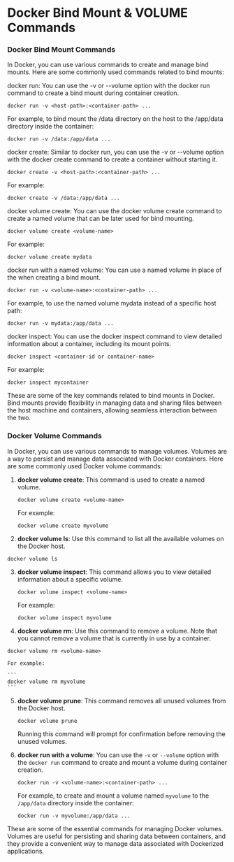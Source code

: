 # Docker Bind Mount & VOLUME Commands
### Docker Bind Mount Commands
In Docker, you can use various commands to create and manage bind mounts. Here are some commonly used commands related to bind mounts:

docker run: You can use the -v or --volume option with the docker run command to create a bind mount during container creation.
```
docker run -v <host-path>:<container-path> ...
```
For example, to bind mount the /data directory on the host to the /app/data directory inside the container:
```
docker run -v /data:/app/data ...
```
docker create: Similar to docker run, you can use the -v or --volume option with the docker create command to create a container without starting it.
```
docker create -v <host-path>:<container-path> ...
```
For example:
```
docker create -v /data:/app/data ...
```
docker volume create: You can use the docker volume create command to create a named volume that can be later used for bind mounting.
```
docker volume create <volume-name>
```
For example:
```
docker volume create mydata
```
docker run with a named volume: You can use a named volume in place of the <host-path> when creating a bind mount.
```
docker run -v <volume-name>:<container-path> ...
```
For example, to use the named volume mydata instead of a specific host path:
```
docker run -v mydata:/app/data ...
```
docker inspect: You can use the docker inspect command to view detailed information about a container, including its mount points.
```
docker inspect <container-id or container-name>
```
For example:
```
docker inspect mycontainer
```
These are some of the key commands related to bind mounts in Docker. Bind mounts provide flexibility in managing data and sharing files between the host machine and containers, allowing seamless interaction between the two.

### Docker Volume Commands

In Docker, you can use various commands to manage volumes. Volumes are a way to persist and manage data associated with Docker containers. Here are some commonly used Docker volume commands:

1.  **docker volume create**: This command is used to create a named volume.
    
    
    ```
    docker volume create <volume-name>
    ```
    
    For example:
    
    ```
    docker volume create myvolume
    ``` 
    
3.  **docker volume ls**: Use this command to list all the available volumes on the Docker host.
    
   ```
   docker volume ls
   ```
    
3.  **docker volume inspect**: This command allows you to view detailed information about a specific volume.
    
    ```
    docker volume inspect <volume-name>
    ```
    
    For example:

    ```
    docker volume inspect myvolume
    ```
    
5.  **docker volume rm**: Use this command to remove a volume. Note that you cannot remove a volume that is currently in use by a container.
    
   ```
   docker volume rm <volume-name>
   ```
    
    For example:
    
    ```
    docker volume rm myvolume
    ``` 
    
5.  **docker volume prune**: This command removes all unused volumes from the Docker host.
    
    ```
    docker volume prune
    ```
    
    Running this command will prompt for confirmation before removing the unused volumes.
    
7.  **docker run with a volume**: You can use the `-v` or `--volume` option with the `docker run` command to create and mount a volume during container creation.
    
    ```
    docker run -v <volume-name>:<container-path> ...
    ```
    
    For example, to create and mount a volume named `myvolume` to the `/app/data` directory inside the container:
    
    ```
    docker run -v myvolume:/app/data ...
    ```
    

These are some of the essential commands for managing Docker volumes. Volumes are useful for persisting and sharing data between containers, and they provide a convenient way to manage data associated with Dockerized applications.

